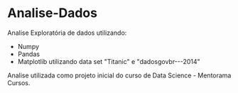 # Analise-Dados
Analise Exploratória de dados utilizando:
- Numpy
- Pandas
- Matplotlib 
utilizando data set "Titanic" e  "dadosgovbr---2014"

Analise utilizada como projeto inicial do curso de Data Science - Mentorama Cursos.
